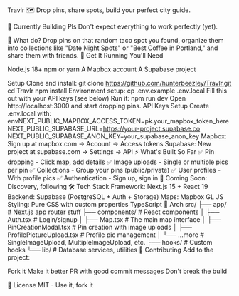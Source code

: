 Travlr 🗺️
Drop pins, share spots, build your perfect city guide.

🚧 Currently Building
Pls Don't expect everything to work perfectly (yet).

🎯 What do?
Drop pins on that random taco spot you found, organize them into collections like "Date Night Spots" or "Best Coffee in Portland," and share them with friends.
🚀 Get It Running
You'll Need

Node.js 18+
npm or yarn
A Mapbox account
A Supabase project

Setup
Clone and install:
git clone https://github.com/hunterbeezley/Travlr.git
cd Travlr
npm install
Environment setup:
cp .env.example .env.local
Fill this out with your API keys (see below)
Run it:
npm run dev
Open http://localhost:3000 and start dropping pins.
API Keys Setup
Create .env.local with:
envNEXT_PUBLIC_MAPBOX_ACCESS_TOKEN=pk.your_mapbox_token_here
NEXT_PUBLIC_SUPABASE_URL=https://your-project.supabase.co
NEXT_PUBLIC_SUPABASE_ANON_KEY=your_supabase_anon_key
Mapbox: Sign up at mapbox.com → Account → Access tokens
Supabase: New project at supabase.com → Settings → API
⚡ What's Built So Far
✅ Pin dropping - Click map, add details
✅ Image uploads - Single or multiple pics per pin
✅ Collections - Group your pins (public/private)
✅ User profiles - With profile pics
✅ Authentication - Sign up, sign in
🚧 Coming Soon: Discovery, following
🛠️ Tech Stack
Framework: Next.js 15 + React 19
Backend: Supabase (PostgreSQL + Auth + Storage)
Maps: Mapbox GL JS
Styling: Pure CSS with custom properties
TypeScript
📁 Arch
src/
├── app/                    # Next.js app router stuff
├── components/             # React components
│   ├── Auth.tsx           # Login/signup 
│   ├── Map.tsx            # The main map interface
│   ├── PinCreationModal.tsx # Pin creation with image uploads
│   ├── ProfilePictureUpload.tsx # Profile pic management
│   └── ...more            # SingleImageUpload, MultipleImageUpload, etc.
├── hooks/                 # Custom hooks
└── lib/                   # Database services, utilities
🤝 Contributing
Add to the project:

Fork it
Make it better
PR with good commit messages
Don't break the build

📄 License
MIT - Use it, fork it
